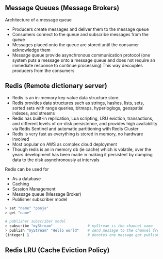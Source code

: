 ## Message Queues (Message Brokers)

Architecture of a message queue
* Producers create messages and deliver them to the message queue
* Consumers connect to the queue and subscribe messages from the queue
* Messages placed onto the queue are stored until the consumer acknowledge them
* Message queue provide asynchronous communication protocol
  (one system puts a message onto a message queue and does not require an immediate response to continue processing)
  This way decouples producers from the consumers
 
## Redis (Remote dictionary server)

* Redis is an in-memory key-value data structure store.
* Redis provides data structures such as strings, hashes, lists, sets, sorted sets with range queries, bitmaps, hyperloglogs, geospatial indexes, and streams
* Redis has built-in replication, Lua scripting, LRU eviction, transactions, and different levels of on-disk persistence, and provides high availability via Redis Sentinel and automatic partitioning with Redis Cluster
* Redis is very fast as everything is stored in memory, no hardware involved
* Most popular on AWS as complex cloud deployment
* Though redis is an in memory db (ie cache) which is volatile, over the years development has been made in making it persistent by dumping data to the disk asynchronously at intervals

Redis can be used for
* As a database
* Caching
* Session Management
* Message queue (Message Broker)
* Publisher subscriber model

```bash
> set "name" "pooja"
> get "name"

# publisher subscriber model
> subscribe "myStream"                # myStream is the channel name
> publish "myStream" "Hello world"    # send message to the channel from different redis cli in different bash
(integer) 1                           # denotes one message got published, "Hello world" is recieved by the channel
```

## Redis LRU (Cache Eviction Policy)
